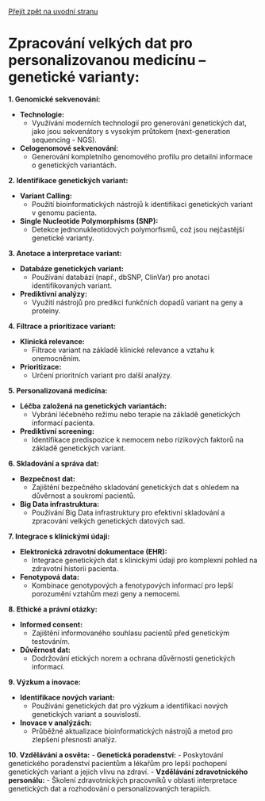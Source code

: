 [Přejít zpět na uvodní stranu](../README.md)

# Zpracování velkých dat pro personalizovanou medicínu – genetické varianty:

**1. Genomické sekvenování:**
   - **Technologie:**
     - Využívání moderních technologií pro generování genetických dat, jako jsou sekvenátory s vysokým průtokem (next-generation sequencing - NGS).
   - **Celogenomové sekvenování:**
     - Generování kompletního genomového profilu pro detailní informace o genetických variantách.

**2. Identifikace genetických variant:**
   - **Variant Calling:**
     - Použití bioinformatických nástrojů k identifikaci genetických variant v genomu pacienta.
   - **Single Nucleotide Polymorphisms (SNP):**
     - Detekce jednonukleotidových polymorfismů, což jsou nejčastější genetické varianty.

**3. Anotace a interpretace variant:**
   - **Databáze genetických variant:**
     - Používání databází (např., dbSNP, ClinVar) pro anotaci identifikovaných variant.
   - **Prediktivní analýzy:**
     - Využití nástrojů pro predikci funkčních dopadů variant na geny a proteiny.

**4. Filtrace a prioritizace variant:**
   - **Klinická relevance:**
     - Filtrace variant na základě klinické relevance a vztahu k onemocněním.
   - **Prioritizace:**
     - Určení prioritních variant pro další analýzy.

**5. Personalizovaná medicína:**
   - **Léčba založená na genetických variantách:**
     - Vybrání léčebného režimu nebo terapie na základě genetických informací pacienta.
   - **Prediktivní screening:**
     - Identifikace predispozice k nemocem nebo rizikových faktorů na základě genetických variant.

**6. Skladování a správa dat:**
   - **Bezpečnost dat:**
     - Zajištění bezpečného skladování genetických dat s ohledem na důvěrnost a soukromí pacientů.
   - **Big Data infrastruktura:**
     - Používání Big Data infrastruktury pro efektivní skladování a zpracování velkých genetických datových sad.

**7. Integrace s klinickými údaji:**
   - **Elektronická zdravotní dokumentace (EHR):**
     - Integrace genetických dat s klinickými údaji pro komplexní pohled na zdravotní historii pacienta.
   - **Fenotypová data:**
     - Kombinace genotypových a fenotypových informací pro lepší porozumění vztahům mezi geny a nemocemi.

**8. Ethické a právní otázky:**
   - **Informed consent:**
     - Zajištění informovaného souhlasu pacientů před genetickým testováním.
   - **Důvěrnost dat:**
     - Dodržování etických norem a ochrana důvěrnosti genetických informací.

**9. Výzkum a inovace:**
   - **Identifikace nových variant:**
     - Používání genetických dat pro výzkum a identifikaci nových genetických variant a souvislostí.
   - **Inovace v analýzách:**
     - Průběžné aktualizace bioinformatických nástrojů a metod pro zlepšení přesnosti analýz.

**10. Vzdělávání a osvěta:**
    - **Genetická poradenství:**
      - Poskytování genetického poradenství pacientům a lékařům pro lepší pochopení genetických variant a jejich vlivu na zdraví.
    - **Vzdělávání zdravotnického personálu:**
      - Školení zdravotnických pracovníků v oblasti interpretace genetických dat a rozhodování o personalizovaných terapiích.